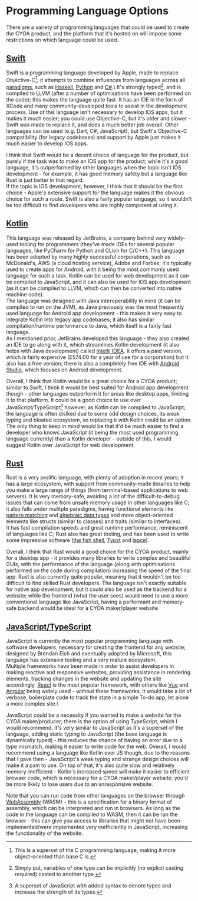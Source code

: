 # Programming Language Options
There are a variety of programming languages that could be used to create the CYOA product, and the platform that it's hosted on will impose some restrictions on which language could be used.

## [Swift](https://swift.org)
Swift is a programming language developed by Apple, made to replace Objective-C[^1]; it attempts to combine influences from languages across all [paradigms](https://en.wikipedia.org/wiki/Programming_paradigm), such as [Haskell](https://www.haskell.org), [Python](https://www.python.org) and [C#](https://en.wikipedia.org/wiki/C_Sharp_(programming_language)).\
It's strongly typed[^2], and is compiled to LLVM (after a number of optimisations have been performed on the code); this makes the language quite fast. It has an IDE in the form of XCode and many community-developed tools to assist in the development process.
Use of this language isn't necessary to develop IOS apps, but it makes it much easier; you could use Objective-C, but it's older and slower - Swift was made to replace it, and does a much better job overall. Other languages can be used (e.g. Dart, C#, JavaScript), but Swift's Objective-C compatibility (for legacy codebases) and support by Apple just makes it much easier to develop IOS apps.

I think that Swift would be a decent choice of language for the product, but purely if the task was to make an IOS app for the product; while it's a good language, it's outperformed by other languages when the topic isn't IOS development - for example, it has good memory safety but a language like Rust is just better in that regard.\
If the topic is IOS development, however, I think that it should be the first choice - Apple's extensive support for the language makes it the obvious choice for such a route. Swift is also a fairly popular language, so it wouldn't be too difficult to find developers who are highly competent at using it.

[^1]: This is a superset of the C programming language, making it more object-oriented than base C is.
[^2]: Simply put, variables of one type can be implicitly (no explicit casting required) casted to another type.

## [Kotlin](https://kotlinlang.org)
This language was released by JetBrains, a company behind very widely-used tooling for programmers (they've made IDEs for several popular languages, like PyCharm for Python and CLion for C/C++). This language has been adopted by many highly successful corporations, such as McDonald's, AWS (a cloud hosting service), Adobe and Forbes; it's typically used to create apps for Android, with it being the most commonly used language for such a task. Kotlin can be used for web development as it can be compiled to JavaScript, and it can also be used for IOS app development (as it can be compiled to LLVM, which can then be converted into native machine code).\
The language was designed with Java interoperability in mind (it can be compiled to run on the JVM), as Java previously was the most frequently used language for Android app development - this makes it very easy to integrate Kotlin into legacy app codebases; it also has similar compilation/runtime performance to Java, which itself is a fairly fast language.\
As I mentioned prior, JetBrains developed this language - they also created an IDE to go along with it, which streamlines Kotlin development (it also helps with Java development) called [Intellij IDEA](https://www.jetbrains.com/idea/). It offers a paid version, which is fairly expensive (£574.00 for a year of use for a corporation) but it also has a free version; there is also a completely free IDE with [Android Studio](https://developer.android.com/studio), which focuses on Android development.

Overall, I think that Kotlin would be a great choice for a CYOA product; similar to Swift, I think it would be best suited for Android app development though - other languages outperform it for areas like desktop apps, limiting it to that platform. It could be a good choice to use over JavaScript/TypeScript[^3] however, as Kotlin can be compiled to JavaScript; the language is often dislked due to some odd design choices, its weak typing and bloated ecosystem, so replacing it with Kotlin could be an option. The only thing to keep in mind would be that it'd be much easier to find a developer who knows JavaScript (it being the most used programming language currently) than a Kotlin developer - outside of this, I would suggest Kotlin over JavaScript for web development.

[^3]: A superset of JavaScript with added syntax to denote types and increase the strength of its types.

## [Rust](https://www.rust-lang.org/)
Rust is a very prolific language, with plenty of adoption in recent years; it has a large ecosystem, with support from community-made libraries to help you make a large range of things (from terminal-based applications to web servers). It is very memory-safe, avoiding a lot of the difficult-to-debug issues that can come from unsafe memory usage in other languages like C; it also falls under mulitple paradigms, having functional elements like [pattern matching](https://en.wikipedia.org/wiki/Pattern_matching) and [algebraic data types](https://en.wikipedia.org/wiki/Algebraic_data_type) and more object-oriented elements like structs (similar to classes) and traits (similar to interfaces).\
It has fast compilation speeds and great runtime performance, reminiscent of languages like C; Rust also has great tooling, and has been used to write some impressive software ([the fish shell](https://fishshell.com/), [Typst](https://typst.app/) and [lapce](https://lap.dev/lapce/)).

Overall, I think that Rust would a good choice for the CYOA product, mainly for a desktop app - it provides many libraries to write complex and beautiful GUIs, with the performance of the language (along with optimisations performed on the code during compilation) increasing the speed of the final app. Rust is also currently quite popular, meaning that it wouldn't be too difficult to find skilled Rust developers. The language isn't exactly suitable for native app development, but it could also be used as the backend for a website; while the frontend (what the user sees) would need to use a more conventional language like JavaScript, having a performant and memory-safe backend would be ideal for a CYOA maker/player website.

## [JavaScript/TypeScript](https://developer.mozilla.org/en-US/docs/Web/JavaScript)
JavaScript is currently the most popular programming language with software developers, necessary for creating the frontend for any website; designed by Brendan Eich and eventually adopted by Microsoft, this language has extensive tooling and a very mature ecosystem.\
Multiple frameworks have been made in order to assist developers in making reactive and responsive websites, providing assistance in rendering elements, tracking changes in the website and updating the site accordingly. [React](https://react.dev/) is the most popular framework, with others like [Vue](https://vuejs.org/) and [Angular](https://angular.dev/) being widely used - without these frameworks, it would take a lot of verbose, boilerplate code to track the state in a simple To-do app, let alone a more complex site.\

JavaScript could be a necessity if you wanted to make a website for the CYOA maker/producer; there is the option of using TypeScript, which I would recommend. It's very similar to JavaScript as it's a superset of the language, adding static typing to JavaScript (the base language is dynamically typed) - this reduces the chance of having an error due to a type mismatch, making it easier to write code for the web. Overall, I would recommend using a language like Kotlin over JS though, due to the reasons that I gave then - JavaScript's weak typing and strange design choices will make it a pain to use. On top of that, it's also quite slow and relatively memory-inefficient - Kotlin's increased speed will make it easier to efficient browser code, which is necessary for a CYOA maker/player website; you'd be more likely to lose users due to an unresponsive website.

Note that you can run code from other languages on the browser through [WebAssembly](https://webassembly.org/) (WASM) - this is a specification for a binary format of assembly, which can be interpreted and run in browsers. As long as the code in the language can be compiled to WASM, then it can be ran the browser - this can give you access to libraries that might not have been implemented/were implemented very inefficiently in JavaScript, increasing the functionality of the website.
